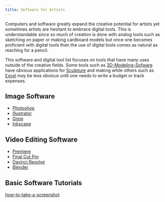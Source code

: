 ```yaml
---
title: Software for Artists
---
```


Computers and software greatly expand the creative potential for artists yet sometimes artists are hesitant to embrace digital tools. This is understandable since so much of creation is done with analog tools such as sketching on paper or making cardboard models but once one becomes proficient with digital tools then the use of digital tools comes as natural as reaching for a pencil.

This software and digital tool list focuses on tools that have many uses outside of the creative fields. Some tools such as [3D-Modeling-Sofware](3d-modeling/3d-modeling-software.md) have obvious applications for [Sculpture](Sculpture-and-Expanded-Media/Sculpture.md) and making while others such as [Excel](excel.md) may be less obvious until one needs to write a budget or track expenses.

## Image Software

- [Photoshop](photoshop.md)
- [Illustrator](illustrator.md)
- [Gimp](https://www.gimp.org/)
- [Inkscape](https://inkscape.org/)

## Video Editing Software

- [Premiere](adobe-premiere.md)
- [Final Cut Pro](https://www.apple.com/final-cut-pro/)
- [Davinci Resolve](https://www.blackmagicdesign.com/products/davinciresolve)
- [Blender](3d-modeling/blender.md)

## Basic Software Tutorials

[how-to-take-a-screenshot](tutorials/how-to-take-a-screenshot.md)
